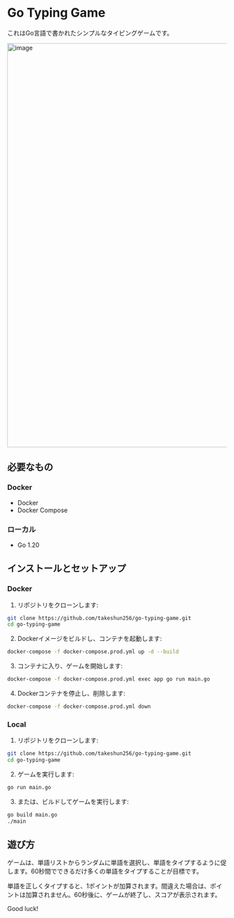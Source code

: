# Go Typing Game

これはGo言語で書かれたシンプルなタイピングゲームです。

<img width="929" alt="image" src="https://user-images.githubusercontent.com/75155218/226076825-1d71fd43-3412-4600-9dd8-9f9d2b31c775.png">


## 必要なもの

### Docker
- Docker
- Docker Compose

### ローカル
- Go 1.20

## インストールとセットアップ

### Docker
1. リポジトリをクローンします:

```bash
git clone https://github.com/takeshun256/go-typing-game.git
cd go-typing-game
```

2. Dockerイメージをビルドし、コンテナを起動します:

```bash
docker-compose -f docker-compose.prod.yml up -d --build
```

3. コンテナに入り、ゲームを開始します:

```bash
docker-compose -f docker-compose.prod.yml exec app go run main.go
```

4. Dockerコンテナを停止し、削除します:

```bash
docker-compose -f docker-compose.prod.yml down
```


### Local

1. リポジトリをクローンします:

```bash
git clone https://github.com/takeshun256/go-typing-game.git
cd go-typing-game
```

2. ゲームを実行します:

```bash
go run main.go
```

3. または、ビルドしてゲームを実行します:

```bash
go build main.go
./main
```


## 遊び方

ゲームは、単語リストからランダムに単語を選択し、単語をタイプするように促します。60秒間でできるだけ多くの単語をタイプすることが目標です。

単語を正しくタイプすると、1ポイントが加算されます。間違えた場合は、ポイントは加算されません。60秒後に、ゲームが終了し、スコアが表示されます。

Good luck!

